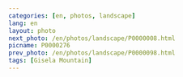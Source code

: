 ```yaml
---
categories: [en, photos, landscape]
lang: en
layout: photo
next_photo: /en/photos/landscape/P0000008.html
picname: P0000276
prev_photo: /en/photos/landscape/P0000098.html
tags: [Gisela Mountain]
---
```

